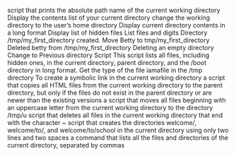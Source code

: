 script that prints the absolute path name of the current working directory
Display the contents list of your current directory
change the working directory to the user’s home directory
Display current directory contents in a long format
Display list of hidden files
List files and digits
Directory /tmp/my_first_directory created.
Move Betty to tmp/my_first_directory
Deleted betty from /tmp/my_first_directory
Deleting an empty directory
Change to Previous directory Script
This script lists all files, including hidden ones, in the current directory, parent directory, and the /boot directory in long format.
Get the type of the file iamafile in the /tmp directory
To create a symbolic link in the current working directory
a script that copies all HTML files from the current working directory to the parent directory, but only if the files do not exist in the parent directory or are newer than the existing versions
a script that moves all files beginning with an uppercase letter from the current working directory to the directory /tmp/u
script that deletes all files in the current working directory that end with the character ~
script that creates the directories welcome/, welcome/to/, and welcome/to/school in the current directory using only two lines and two spaces
a command that lists all the files and directories of the current directory, separated by commas
